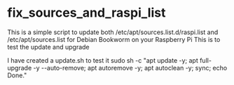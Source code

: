 # fix_sources_and_raspi_list
This is a simple  script to update both /etc/apt/sources.list.d/raspi.list and /etc/apt/sources.list for Debian Bookworm on your Raspberry Pi
This is to test the update and upgrade 

I have created a update.sh to test it 
sudo sh -c "apt update -y; apt full-upgrade -y --auto-remove; apt autoremove -y; apt autoclean -y; sync; echo Done."
